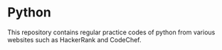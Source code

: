 # Python
This repository contains regular practice codes of python from various websites such as HackerRank and CodeChef. 
